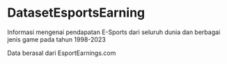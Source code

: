 # DatasetEsportsEarning

Informasi mengenai pendapatan E-Sports dari seluruh dunia dan berbagai jenis game pada tahun 1998-2023

Data berasal dari EsportEarnings.com
